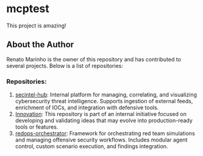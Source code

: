 # mcptest

This project is amazing!

## About the Author
Renato Marinho is the owner of this repository and has contributed to several projects. Below is a list of repositories:

### Repositories:
1. [secintel-hub](https://github.com/renatomarinhotest/secintel-hub): Internal platform for managing, correlating, and visualizing cybersecurity threat intelligence. Supports ingestion of external feeds, enrichment of IOCs, and integration with defensive tools.
2. [Innovation](https://github.com/renatomarinhotest/Innovation): This repository is part of an internal initiative focused on developing and validating ideas that may evolve into production-ready tools or features.
3. [redops-orchestrator](https://github.com/renatomarinhotest/redops-orchestrator): Framework for orchestrating red team simulations and managing offensive security workflows. Includes modular agent control, custom scenario execution, and findings integration.